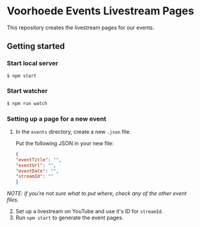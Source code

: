 # Voorhoede Events Livestream Pages

This repository creates the livestream pages for our events.

## Getting started

### Start local server

```bash
$ npm start
```

### Start watcher

```bash
$ npm run watch
```

### Setting up a page for a new event

1. In the `events` directory, create a new `.json` file.

    Put the following JSON in your new file:

    ```json
    {
    "eventTitle": "",
    "eventUrl": "",
    "eventDate": "",
    "streamId": ""
    }
    ```

_NOTE: if you're not sure what to put where, check any of the other event files._

2. Set up a livestream on YouTube and use it's ID for `streamId`.
3. Run `npm start` to generate the event pages.
